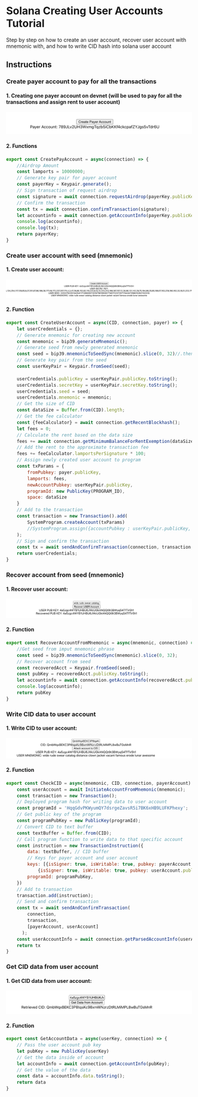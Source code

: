 # Solana Creating User Accounts Tutorial

Step by step on how to create an user account, recover user account with mnemonic with, and how to write CID hash into solana user account

## Instructions
### Create payer account to pay for all the transactions
#### 1. Creating one payer account on devnet (will be used to pay for all the transactions and assign rent to user account)
![alt creatingPayerAccount](https://github.com/zilanouyang/solana-creating-user-accounts/blob/main/assets/createPayerAccount.png)

#### 2. Functions
```javaScript
export const CreatePayAccount = async(connection) => {
    //Airdrop Amount
    const lamports = 10000000;
    // Generate key pair for payer account
    const payerKey = Keypair.generate();
    // Sign transaction of request airdrop
    const signature = await connection.requestAirdrop(payerKey.publicKey, lamports)
    // Confirm the transaction
    const tx = await connection.confirmTransaction(signature);
    let accountinfo = await connection.getAccountInfo(payerKey.publicKey);
    console.log(accountinfo);
    console.log(tx);
    return payerKey;
}
```

### Create user account with seed (mnemonic)
#### 1. Create user account:
![alt createUserAccount](https://github.com/zilanouyang/solana-creating-user-accounts/blob/main/assets/createUserAccountWithSeed.png)
#### 2. Function
```javaScript
export const CreateUserAccount = async(CID, connection, payer) => {
    let userCredentials = {};
    // Generate mnemonic for creating new account
    const mnemonic = bip39.generateMnemonic();
    // Generate seed from newly generated mnemonic
    const seed = bip39.mnemonicToSeedSync(mnemonic).slice(0, 32)//.then(result => result);
    // Generate key pair from the seed
    const userKeyPair = Keypair.fromSeed(seed);
    
    userCredentials.publicKey = userKeyPair.publicKey.toString();
    userCredentials.secretKey = userKeyPair.secretKey.toString();
    userCredentials.seed = seed;
    userCredentials.mnemonic = mnemonic;
    // Get the size of CID 
    const dataSize = Buffer.from(CID).length;
    // Get the fee calculator
    const {feeCalculator} = await connection.getRecentBlockhash();
    let fees = 0;
    // Calculate the rent based on the data size
    fees += await connection.getMinimumBalanceForRentExemption(dataSize);
    // Add the rent to the approximate transaction fee
    fees += feeCalculator.lamportsPerSignature * 100; 
    // Assign newly created user account to program
    const txParams = {
        fromPubkey: payer.publicKey,
        lamports: fees,
        newAccountPubkey: userKeyPair.publicKey,
        programId: new PublicKey(PROGRAM_ID),
        space: dataSize
    }
    // Add to the transaction 
    const transaction = new Transaction().add(
        SystemProgram.createAccount(txParams)
        //SystemProgram.assign({accountPubkey : userKeyPair.publicKey, programId: new PublicKey(PROGRAM_ID)}),
    );
    // Sign and confirm the transaction
    const tx = await sendAndConfirmTransaction(connection, transaction, [payer, userKeyPair]);
    return userCredentials;
}
```
### Recover account from seed (mnemonic)
#### 1. Recover user account:
![alt recoverUserAccount](https://github.com/zilanouyang/solana-creating-user-accounts/blob/main/assets/recoverAccountWithSeed.png)
#### 2. Function
```javaScript
export const RecoverAccountFromMnemonic = async(mnemonic, connection) => {
    //Get seed from imput mnemonic phrase
    const seed = bip39.mnemonicToSeedSync(mnemonic).slice(0, 32);
    // Recover account from seed
    const recoveredAcct = Keypair.fromSeed(seed);
    const pubKey = recoveredAcct.publicKey.toString();
    let accountinfo = await connection.getAccountInfo(recoveredAcct.publicKey);
    console.log(accountinfo);
    return pubKey
}
```
### Write CID data to user account
#### 1. Write CID to user account:
![alt recoverUserAccount](https://github.com/zilanouyang/solana-creating-user-accounts/blob/main/assets/writeCIDintoUserAccount.png)
#### 2. Function
```javaScript
export const CheckCID = async(mnemonic, CID, connection, payerAccount) => {
    const userAccount = await InitiateAccountFromMnemonic(mnemonic);
    const transaction = new Transaction();
    // Deployed program hash for writing data to user account
    const programId = 'HqqGdvPKWyumQY7dsrgeZavsR5i7BK6xHB9LUFKPhexy';
    // Get public key of the program
    const programPubKey = new PublicKey(programId);
    // Convert CID to text buffer
    const textBuffer = Buffer.from(CID);
    // Call program function to write data to that specific account
    const instruction = new TransactionInstruction({
        data: textBuffer, // CID buffer
        // Keys for payer account and user account
        keys: [{isSigner: true, isWritable: true, pubkey: payerAccount.publicKey }, 
            {isSigner: true, isWritable: true, pubkey: userAccount.publicKey }],
        programId: programPubKey,
    })
    // Add to transaction
    transaction.add(instruction);
    // Send and confirm transaction
    const tx = await sendAndConfirmTransaction(
        connection,
        transaction,
        [payerAccount, userAccount]
      );
    const userAccountInfo = await connection.getParsedAccountInfo(userAccount.publicKey, 'succuess');
    return tx
}
```

### Get CID data from user account
#### 1. Get CID data from user account:
![alt getCID](https://github.com/zilanouyang/solana-creating-user-accounts/blob/main/assets/getDataFromAccount.png)
#### 2. Function
```javaScript
export const GetAccountData = async(userKey, connection) => {
    // Pass the user account pub key
    let pubKey = new PublicKey(userKey)
    // Get the data inside of account 
    let accountInfo = await connection.getAccountInfo(pubKey);
    // Get the value of the data 
    const data = accountInfo.data.toString();
    return data
}
```

